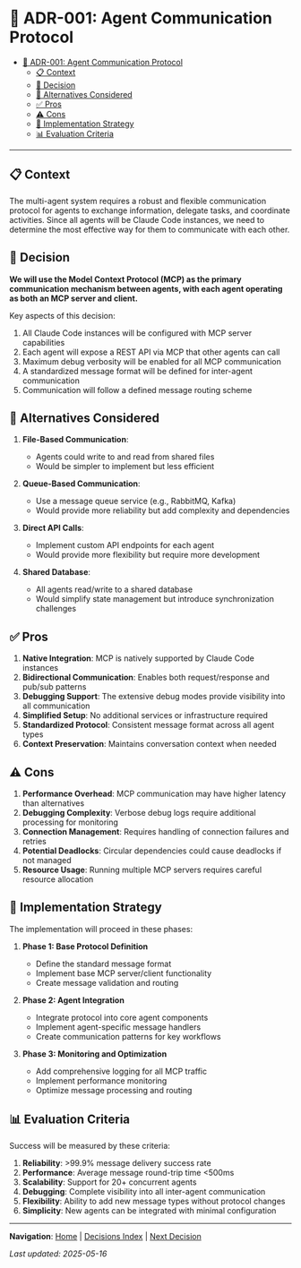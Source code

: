 # 🧠 ADR-001: Agent Communication Protocol

<!-- 📑 TABLE OF CONTENTS -->
- [🧠 ADR-001: Agent Communication Protocol](#-adr-001-agent-communication-protocol)
  - [📋 Context](#-context)
  - [🤔 Decision](#-decision)
  - [💭 Alternatives Considered](#-alternatives-considered)
  - [✅ Pros](#-pros)
  - [⚠️ Cons](#️-cons)
  - [🔄 Implementation Strategy](#-implementation-strategy)
  - [📊 Evaluation Criteria](#-evaluation-criteria)

---

## 📋 Context

The multi-agent system requires a robust and flexible communication protocol for agents to exchange information, delegate tasks, and coordinate activities. Since all agents will be Claude Code instances, we need to determine the most effective way for them to communicate with each other.

## 🤔 Decision

**We will use the Model Context Protocol (MCP) as the primary communication mechanism between agents, with each agent operating as both an MCP server and client.**

Key aspects of this decision:

1. All Claude Code instances will be configured with MCP server capabilities
2. Each agent will expose a REST API via MCP that other agents can call
3. Maximum debug verbosity will be enabled for all MCP communication
4. A standardized message format will be defined for inter-agent communication
5. Communication will follow a defined message routing scheme

## 💭 Alternatives Considered

1. **File-Based Communication**:
   - Agents could write to and read from shared files
   - Would be simpler to implement but less efficient

2. **Queue-Based Communication**:
   - Use a message queue service (e.g., RabbitMQ, Kafka)
   - Would provide more reliability but add complexity and dependencies

3. **Direct API Calls**:
   - Implement custom API endpoints for each agent
   - Would provide more flexibility but require more development

4. **Shared Database**:
   - All agents read/write to a shared database
   - Would simplify state management but introduce synchronization challenges

## ✅ Pros

1. **Native Integration**: MCP is natively supported by Claude Code instances
2. **Bidirectional Communication**: Enables both request/response and pub/sub patterns
3. **Debugging Support**: The extensive debug modes provide visibility into all communication
4. **Simplified Setup**: No additional services or infrastructure required
5. **Standardized Protocol**: Consistent message format across all agent types
6. **Context Preservation**: Maintains conversation context when needed

## ⚠️ Cons

1. **Performance Overhead**: MCP communication may have higher latency than alternatives
2. **Debugging Complexity**: Verbose debug logs require additional processing for monitoring
3. **Connection Management**: Requires handling of connection failures and retries
4. **Potential Deadlocks**: Circular dependencies could cause deadlocks if not managed
5. **Resource Usage**: Running multiple MCP servers requires careful resource allocation

## 🔄 Implementation Strategy

The implementation will proceed in these phases:

1. **Phase 1: Base Protocol Definition**
   - Define the standard message format
   - Implement base MCP server/client functionality
   - Create message validation and routing

2. **Phase 2: Agent Integration**
   - Integrate protocol into core agent components
   - Implement agent-specific message handlers
   - Create communication patterns for key workflows

3. **Phase 3: Monitoring and Optimization**
   - Add comprehensive logging for all MCP traffic
   - Implement performance monitoring
   - Optimize message processing and routing

## 📊 Evaluation Criteria

Success will be measured by these criteria:

1. **Reliability**: >99.9% message delivery success rate
2. **Performance**: Average message round-trip time <500ms
3. **Scalability**: Support for 20+ concurrent agents
4. **Debugging**: Complete visibility into all inter-agent communication
5. **Flexibility**: Ability to add new message types without protocol changes
6. **Simplicity**: New agents can be integrated with minimal configuration

---

<!-- 🧭 NAVIGATION -->
**Navigation**: [Home](../README.md) | [Decisions Index](./README.md) | [Next Decision](./002-github-integration-strategy.md)

*Last updated: 2025-05-16*